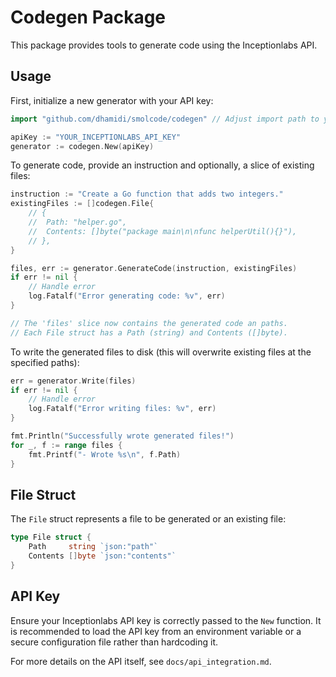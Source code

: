 # Codegen Package

This package provides tools to generate code using the Inceptionlabs API.

## Usage

First, initialize a new generator with your API key:

```go
import "github.com/dhamidi/smolcode/codegen" // Adjust import path to your module

apiKey := "YOUR_INCEPTIONLABS_API_KEY"
generator := codegen.New(apiKey)
```

To generate code, provide an instruction and optionally, a slice of existing files:

```go
instruction := "Create a Go function that adds two integers."
existingFiles := []codegen.File{
    // {
    //  Path: "helper.go", 
    //  Contents: []byte("package main\n\nfunc helperUtil(){}"),
    // },
}

files, err := generator.GenerateCode(instruction, existingFiles)
if err != nil {
    // Handle error
    log.Fatalf("Error generating code: %v", err)
}

// The 'files' slice now contains the generated code an paths.
// Each File struct has a Path (string) and Contents ([]byte).
```

To write the generated files to disk (this will overwrite existing files at the specified paths):

```go
err = generator.Write(files)
if err != nil {
    // Handle error
    log.Fatalf("Error writing files: %v", err)
}

fmt.Println("Successfully wrote generated files!")
for _, f := range files {
    fmt.Printf("- Wrote %s\n", f.Path)
}
```

## File Struct

The `File` struct represents a file to be generated or an existing file:

```go
type File struct {
    Path     string `json:"path"`
    Contents []byte `json:"contents"`
}
```

## API Key

Ensure your Inceptionlabs API key is correctly passed to the `New` function. It is recommended to load the API key from an environment variable or a secure configuration file rather than hardcoding it.

For more details on the API itself, see `docs/api_integration.md`.
